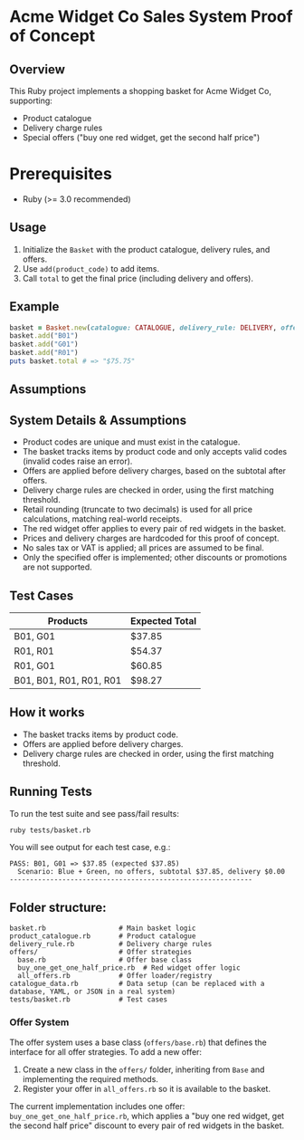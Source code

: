 # Acme Widget Co Sales System Proof of Concept

## Overview

This Ruby project implements a shopping basket for Acme Widget Co, supporting:

- Product catalogue
- Delivery charge rules
- Special offers ("buy one red widget, get the second half price")

# Prerequisites

- Ruby (>= 3.0 recommended)

## Usage

1. Initialize the `Basket` with the product catalogue, delivery rules, and offers.
2. Use `add(product_code)` to add items.
3. Call `total` to get the final price (including delivery and offers).

## Example

```ruby
basket = Basket.new(catalogue: CATALOGUE, delivery_rule: DELIVERY, offers: OFFERS)
basket.add("B01")
basket.add("G01")
basket.add("R01")
puts basket.total # => "$75.75"
```

## Assumptions

## System Details & Assumptions

- Product codes are unique and must exist in the catalogue.
- The basket tracks items by product code and only accepts valid codes (invalid codes raise an error).
- Offers are applied before delivery charges, based on the subtotal after offers.
- Delivery charge rules are checked in order, using the first matching threshold.
- Retail rounding (truncate to two decimals) is used for all price calculations, matching real-world receipts.
- The red widget offer applies to every pair of red widgets in the basket.
- Prices and delivery charges are hardcoded for this proof of concept.
- No sales tax or VAT is applied; all prices are assumed to be final.
- Only the specified offer is implemented; other discounts or promotions are not supported.

## Test Cases

| Products                | Expected Total |
| ----------------------- | -------------- |
| B01, G01                | $37.85         |
| R01, R01                | $54.37         |
| R01, G01                | $60.85         |
| B01, B01, R01, R01, R01 | $98.27         |

## How it works

- The basket tracks items by product code.
- Offers are applied before delivery charges.
- Delivery charge rules are checked in order, using the first matching threshold.

## Running Tests

To run the test suite and see pass/fail results:

```sh
ruby tests/basket.rb
```

You will see output for each test case, e.g.:

```
PASS: B01, G01 => $37.85 (expected $37.85)
  Scenario: Blue + Green, no offers, subtotal $37.85, delivery $0.00
------------------------------------------------------------
```

## Folder structure:

```text
basket.rb                  # Main basket logic
product_catalogue.rb       # Product catalogue
delivery_rule.rb           # Delivery charge rules
offers/                    # Offer strategies
  base.rb                  # Offer base class
  buy_one_get_one_half_price.rb  # Red widget offer logic
  all_offers.rb            # Offer loader/registry
catalogue_data.rb          # Data setup (can be replaced with a database, YAML, or JSON in a real system)
tests/basket.rb            # Test cases
```

### Offer System

The offer system uses a base class (`offers/base.rb`) that defines the interface for all offer strategies. To add a new offer:

1. Create a new class in the `offers/` folder, inheriting from `Base` and implementing the required methods.
2. Register your offer in `all_offers.rb` so it is available to the basket.

The current implementation includes one offer: `buy_one_get_one_half_price.rb`, which applies a "buy one red widget, get the second half price" discount to every pair of red widgets in the basket.
